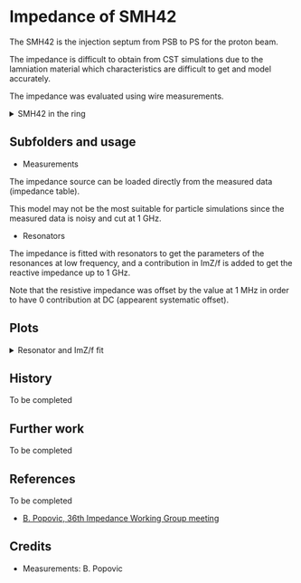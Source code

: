 # Impedance of SMH42

The SMH42 is the injection septum from PSB to PS for the proton beam.

The impedance is difficult to obtain from CST simulations due
to the lamniation material which characteristics are difficult to
get and model accurately.

The impedance was evaluated using wire measurements.

<details>
  <summary>SMH42 in the ring</summary>
  <img src="http://cern.ch/psring/psring/pictures/fullsize/ss42.jpg">
</details>

## Subfolders and usage

- Measurements

The impedance source can be loaded directly from the measured data (impedance
table).

This model may not be the most suitable for particle simulations since the
measured data is noisy and cut at 1 GHz.

- Resonators

The impedance is fitted with resonators to get the parameters of the resonances
at low frequency, and a contribution in ImZ/f is added to get the reactive
impedance up to 1 GHz.

Note that the resistive impedance was offset by the value at 1 MHz in order
to have 0 contribution at DC (appearent systematic offset).

## Plots

<details>
  <summary>Resonator and ImZ/f fit</summary>
  <img src="Resonators/fitted_resonances_realimag.png">
  <img src="Resonators/fitted_broadband_realimag.png">
</details>

## History

To be completed

## Further work

To be completed

## References

To be completed

- [B. Popovic, 36th Impedance Working Group meeting](https://indico.cern.ch/event/860185/contributions/3623056/attachments/1938347/3212946/IWG_SMH42_041119.pdf)

## Credits

- Measurements: B. Popovic
